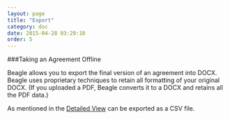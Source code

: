 ```yaml
---
layout: page
title: "Export"
category: doc
date: 2015-04-28 03:29:18
order: 5
---
```


###Taking an Agreement Offline

Beagle allows you to export the final version of an agreement into DOCX.  Beagle uses proprietary techniques to retain all formatting of your original DOCX.  (If you uploaded a PDF, Beagle converts it to a DOCX and retains all the PDF data.) 

As mentioned in the [Detailed View](./doc/detailed-view.html) can be exported as a CSV file.  